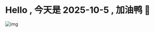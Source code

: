 
# Hello , 今天是 2025-10-5 , 加油鸭 🤭

![img](https://v1.jinrishici.com/all.svg?font-size=18&spacing=4)

